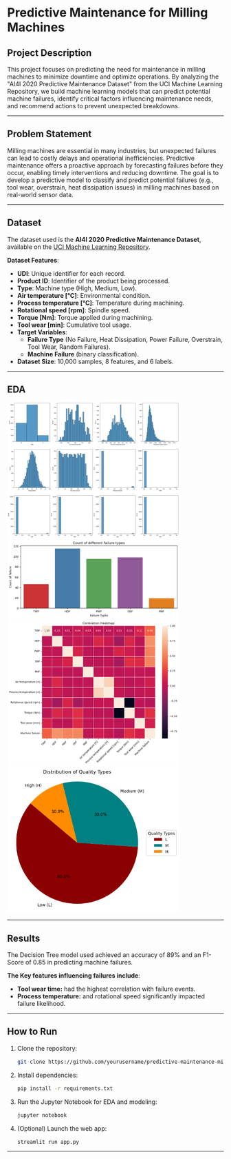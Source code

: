# Predictive Maintenance for Milling Machines

## Project Description
This project focuses on predicting the need for maintenance in milling machines to minimize downtime and optimize operations. By analyzing the "AI4I 2020 Predictive Maintenance Dataset" from the UCI Machine Learning Repository, we build machine learning models that can predict potential machine failures, identify critical factors influencing maintenance needs, and recommend actions to prevent unexpected breakdowns.

---

## Problem Statement
Milling machines are essential in many industries, but unexpected failures can lead to costly delays and operational inefficiencies. Predictive maintenance offers a proactive approach by forecasting failures before they occur, enabling timely interventions and reducing downtime. The goal is to develop a predictive model to classify and predict potential failures (e.g., tool wear, overstrain, heat dissipation issues) in milling machines based on real-world sensor data.

---

## Dataset
The dataset used is the **AI4I 2020 Predictive Maintenance Dataset**, available on the [UCI Machine Learning Repository](https://archive.ics.uci.edu/dataset/601/ai4i+2020+predictive+maintenance+dataset).

**Dataset Features**:
- **UDI**: Unique identifier for each record.
- **Product ID**: Identifier of the product being processed.
- **Type**: Machine type (High, Medium, Low).
- **Air temperature [°C]**: Environmental condition.
- **Process temperature [°C]**: Temperature during machining.
- **Rotational speed [rpm]**: Spindle speed.
- **Torque [Nm]**: Torque applied during machining.
- **Tool wear [min]**: Cumulative tool usage.
- **Target Variables**:
  - **Failure Type** (No Failure, Heat Dissipation, Power Failure, Overstrain, Tool Wear, Random Failures).
  - **Machine Failure** (binary classification).
- **Dataset Size**: 10,000 samples, 8 features, and 6 labels.

---

## EDA

<img src="_EDA/histogram.png" width="400"> <img src="_EDA/failure_types.png" width="400"> <img src="_EDA/Correlation_Heatmap.png" width="400"> <img src="_EDA/Quality_Types.png" width="400">

---

## Results
The Decision Tree model used achieved an accuracy of 89% and an F1-Score of 0.85 in predicting machine failures.

**The Key features influencing failures include**:
- **Tool wear time:** had the highest correlation with failure events.
- **Process temperature:** and rotational speed significantly impacted failure likelihood.

---

## How to Run
1. Clone the repository:
   ```bash
   git clone https://github.com/yourusername/predictive-maintenance-milling.git
   ```

2. Install dependencies:
   ```bash
   pip install -r requirements.txt
   ```

3. Run the Jupyter Notebook for EDA and modeling:
   ```bash
   jupyter notebook
   ```

4. (Optional) Launch the web app:
   ```bash
   streamlit run app.py
   ```

---

